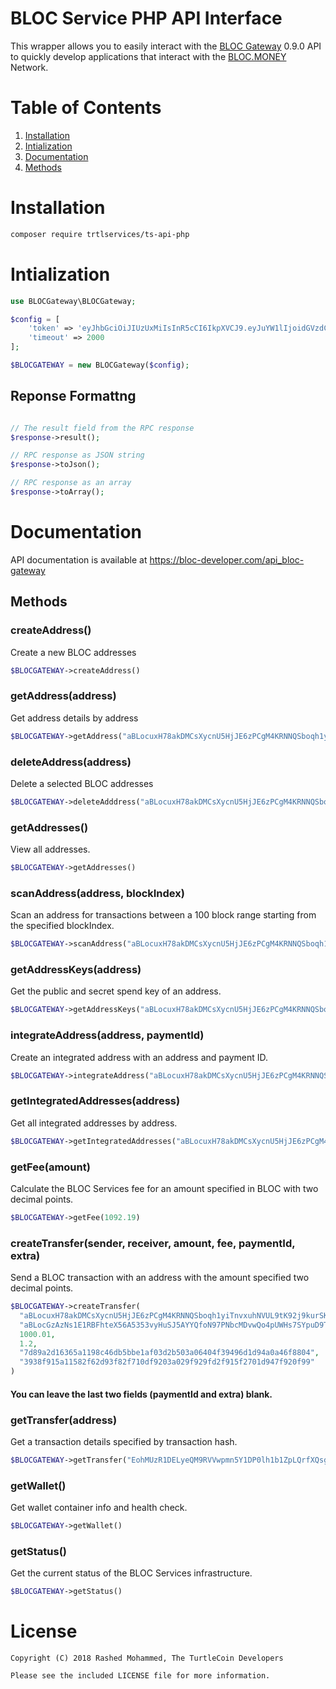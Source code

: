 # BLOC Service PHP API Interface

This wrapper allows you to easily interact with the [BLOC Gateway](https://bloc-gateway.com) 0.9.0 API to quickly develop applications that interact with the [BLOC.MONEY](https://bloc.money) Network.


# Table of Contents

1. [Installation](#installation)
2. [Intialization](#intialization)
3. [Documentation](#documentation)
  1. [Methods](#methods)


# Installation

```bash
composer require trtlservices/ts-api-php
```


# Intialization

```php
use BLOCGateway\BLOCGateway;

$config = [
    'token' => 'eyJhbGciOiJIUzUxMiIsInR5cCI6IkpXVCJ9.eyJuYW1lIjoidGVzdCIsImFwcElkIjo0LCJ1c2VySWQiOjYsInBlcm1pc3Npb25zIjpbImFkZHJlc3M6bmV3Il0sImlhdCI6MTUzNjU4NTM2NywiZXhwIjoxNTM5MTc3MzY3LCJhdWQiOiJ0dXJ0bGV3YWxsZXQuaW8iLCJpc3MiOiJUUlRMIFNlcnZpY2VzIiwianRpIjoiMzMifQ.AEHXmvTo8RfNuZ15Y3IGPRhZPaJxFSmOZvVv2YGN9L4We7bXslIPxhMv_n_5cNW8sIgE2Fr-46OTb5H5AFgpjA',
    'timeout' => 2000
];

$BLOCGATEWAY = new BLOCGateway($config);

```

## Reponse Formattng

```php

// The result field from the RPC response
$response->result();

// RPC response as JSON string
$response->toJson();

// RPC response as an array
$response->toArray();
``` 


# Documentation

API documentation is available at https://bloc-developer.com/api_bloc-gateway


## Methods

### createAddress()
Create a new BLOC addresses

```php
$BLOCGATEWAY->createAddress()
```


### getAddress(address)
Get address details by address
```php
$BLOCGATEWAY->getAddress("aBLocuxH78akDMCsXycnU5HjJE6zPCgM4KRNNQSboqh1yiTnvxuhNVUL9tK92j9kurSKdXVHFmjSRkaNBxM6Nb3G8eQGL7aj113A")
```


### deleteAddress(address)
Delete a selected BLOC addresses

```php
$BLOCGATEWAY->deleteAdddress("aBLocuxH78akDMCsXycnU5HjJE6zPCgM4KRNNQSboqh1yiTnvxuhNVUL9tK92j9kurSKdXVHFmjSRkaNBxM6Nb3G8eQGL7aj113A")
```


### getAddresses()
View all addresses.

```php
$BLOCGATEWAY->getAddresses()
```


### scanAddress(address, blockIndex)
Scan an address for transactions between a 100 block range starting from the specified blockIndex.

```php
$BLOCGATEWAY->scanAddress("aBLocuxH78akDMCsXycnU5HjJE6zPCgM4KRNNQSboqh1yiTnvxuhNVUL9tK92j9kurSKdXVHFmjSRkaNBxM6Nb3G8eQGL7aj113A", 899093)
```


### getAddressKeys(address)
Get the public and secret spend key of an address.

```php
$BLOCGATEWAY->getAddressKeys("aBLocuxH78akDMCsXycnU5HjJE6zPCgM4KRNNQSboqh1yiTnvxuhNVUL9tK92j9kurSKdXVHFmjSRkaNBxM6Nb3G8eQGL7aj113A")
```


### integrateAddress(address, paymentId)
Create an integrated address with an address and payment ID.

```php
$BLOCGATEWAY->integrateAddress("aBLocuxH78akDMCsXycnU5HjJE6zPCgM4KRNNQSboqh1yiTnvxuhNVUL9tK92j9kurSKdXVHFmjSRkaNBxM6Nb3G8eQGL7aj113A", "7d89a2d16365a1198c46db5bbe1af03d2b503a06404f39496d1d94a0a46f8804")
```


### getIntegratedAddresses(address)
Get all integrated addresses by address.

```php
$BLOCGATEWAY->getIntegratedAddresses("aBLocuxH78akDMCsXycnU5HjJE6zPCgM4KRNNQSboqh1yiTnvxuhNVUL9tK92j9kurSKdXVHFmjSRkaNBxM6Nb3G8eQGL7aj113A")
```


### getFee(amount)
Calculate the BLOC Services fee for an amount specified in BLOC with two decimal points.

```php
$BLOCGATEWAY->getFee(1092.19)
```


### createTransfer(sender, receiver, amount, fee, paymentId, extra)
Send a BLOC transaction with an address with the amount specified two decimal points.

```php
$BLOCGATEWAY->createTransfer(
  "aBLocuxH78akDMCsXycnU5HjJE6zPCgM4KRNNQSboqh1yiTnvxuhNVUL9tK92j9kurSKdXVHFmjSRkaNBxM6Nb3G8eQGL7aj113A",
  "aBLocGzAzNs1E1RBFhteX56A5353vyHuSJ5AYYQfoN97PNbcMDvwQo4pUWHs7SYpuD9ThvA7AD3r742kwTmWh5o9WFaB9JXH8evP",
  1000.01,
  1.2,
  "7d89a2d16365a1198c46db5bbe1af03d2b503a06404f39496d1d94a0a46f8804",
  "3938f915a11582f62d93f82f710df9203a029f929fd2f915f2701d947f920f99"
)
```
#### You can leave the last two fields (paymentId and extra) blank.


### getTransfer(address)
Get a transaction details specified by transaction hash.

```php
$BLOCGATEWAY->getTransfer("EohMUzR1DELyeQM9RVVwpmn5Y1DP0lh1b1ZpLQrfXQsgtvGHnDdJSG31nX2yESYZ")
```


### getWallet()
Get wallet container info and health check.

```php
$BLOCGATEWAY->getWallet()
```


### getStatus()
Get the current status of the BLOC Services infrastructure.

```php
$BLOCGATEWAY->getStatus()
```

# License

```
Copyright (C) 2018 Rashed Mohammed, The TurtleCoin Developers

Please see the included LICENSE file for more information.
```
